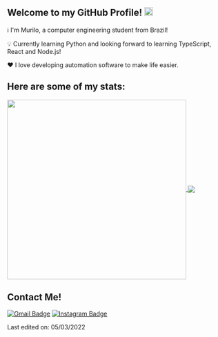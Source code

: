 <h2>Welcome to my GitHub Profile! <img src='https://i.pinimg.com/originals/17/07/46/17074670b1d2d663fe3521a03f40c37c.gif' width=20px></img></h2>

ℹ️ I'm Murilo, a computer engineering student from Brazil!

💡 Currently learning Python and looking forward to learning TypeScript, React and Node.js!

❤️ I love developing automation software to make life easier.

<h2> Here are some of my stats: </h2>

<a href="https://github.com/murilo-weyne/github-readme-stats">
  <img align="center" src="https://github-readme-stats.vercel.app/api?username=murilo-weyne&show_icons=true&theme=tokyonight" width=415px/>
</a>

<a href="https://github.com/murilo-weyne/github-readme-stats">
  <img align="center" src="https://github-readme-stats.vercel.app/api/top-langs/?username=murilo-weyne&theme=tokyonight&layout=compact"/>
</a>



<h2> Contact Me! </h2>

[![Gmail Badge](https://img.shields.io/badge/-muriloweyne1@gmail.com-blue?style=flat-roundedrectangle&logo=Gmail&logoColor=white&link=mailto:muriloweyne1@gmail.com)](muriloweyne1@gmail.com)
[![Instagram Badge](https://img.shields.io/badge/-muriloprd-E4405F?style=flat-roundedrectangle&logo=instagram&logoColor=white&link=https://www.instagram.com/muriloprd/)](https://www.instagram.com/muriloprd/)


Last edited on: 05/03/2022

